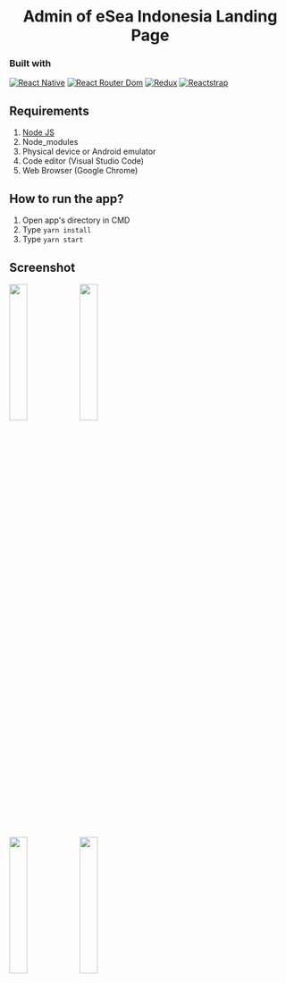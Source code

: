 <h1 align="center">Admin of eSea Indonesia Landing Page</h1>

<h3 align="center>eSea Indonesia providing freshness and best fish just for you</h3>

eSea Indonesia Admin for landing page, intuitive and great user experience with responsive display on desktop/pc and phone/tablet

## Built with
[![React Native](https://img.shields.io/badge/React_Native-0.63.3-blue.svg?style=rounded-square)](https://reactnative.dev/)
[![React Router Dom](https://img.shields.io/badge/React%20Router%20Dom-v5.2.0-orange)](https://reactrouter.com/)
[![Redux](https://img.shields.io/badge/Redux-v4.0.5-purple.svg?style=rounded-square)](https://redux.js.org/)
[![Reactstrap](https://img.shields.io/badge/Reactstrap-v8.5.1-orange)](https://reactstrap.github.io/)

## Requirements
1. <a href="https://nodejs.org/en/download/">Node JS</a>
2. Node_modules
3. Physical device or Android emulator
4. Code editor (Visual Studio Code)
5. Web Browser (Google Chrome)

## How to run the app?
1. Open app's directory in CMD
2. Type `yarn install`
3. Type `yarn start`

## Screenshot
<img src='https://drive.google.com/uc?id=1Gezi_T7J7D9WHhNZmE4lbks2i32QxwCX' width='25%'><img src='https://drive.google.com/uc?id=1qVigxTZ-qazS0Fzy7iQJE49K9QyV--TD' width='25%'>

<img src='https://drive.google.com/uc?id=1JoJOOYf3f0ANmkxsBBvwceu4gCPbSpMS' width='25%'><img src='https://drive.google.com/uc?id=11dRMWhUMEKjqah2zRwvkanQ_RbTnk8CC' width='25%'>

